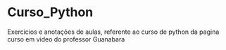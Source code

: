 # Curso_Python
Exercicios e anotações de aulas, referente ao curso de python da pagina curso em video do professor Guanabara
